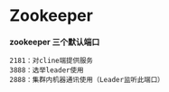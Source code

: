 Zookeeper
=========

**zookeeper 三个默认端口**

    2181：对cline端提供服务
    3888：选举leader使用
    2888：集群内机器通讯使用（Leader监听此端口）
